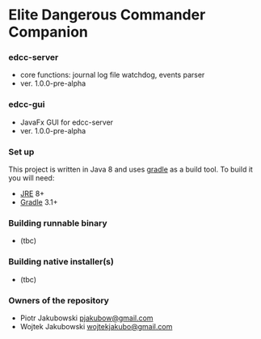 # Elite Dangerous Commander Companion #

### edcc-server ###

* core functions: journal log file watchdog, events parser
* ver. 1.0.0-pre-alpha

### edcc-gui ###
* JavaFx GUI for edcc-server
* ver. 1.0.0-pre-alpha

### Set up ###

This project is written in Java 8 and uses [gradle](http://gradle.org) as a build tool. To build it you will need:

* [JRE](http://www.java.com/download/) 8+
* [Gradle](https://gradle.org/gradle-download/) 3.1+

### Building runnable binary ###

* (tbc)

### Building native installer(s) ###

* (tbc)

### Owners of the repository ###

* Piotr Jakubowski <pjakubow@gmail.com>
* Wojtek Jakubowski <wojtekjakubo@gmail.com>